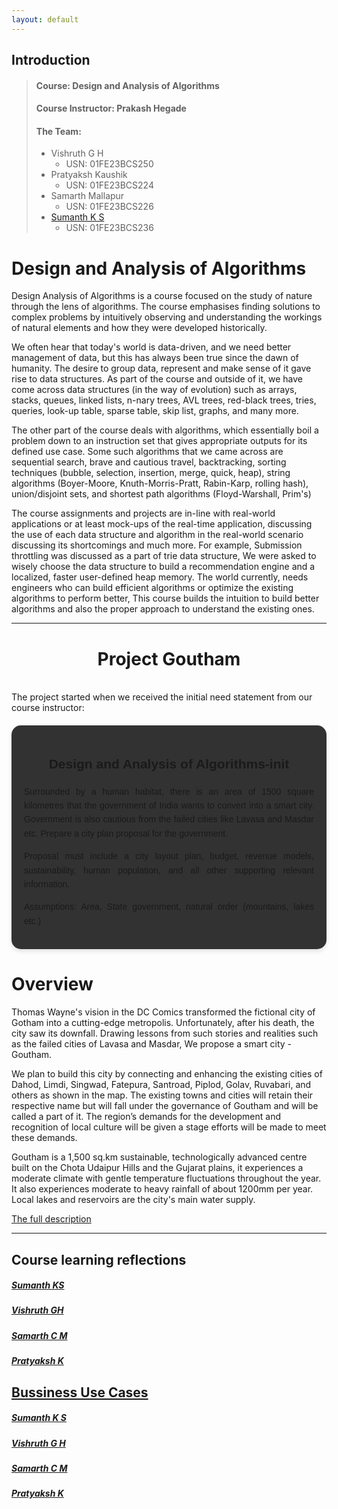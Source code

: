 ```yaml
---
layout: default
---
```


## Introduction
> #### Course: Design and Analysis of Algorithms
> 
> #### Course Instructor: Prakash Hegade
> #### The Team: 
> - Vishruth G H
>     - USN: 01FE23BCS250 
> - Pratyaksh Kaushik
>     - USN: 01FE23BCS224
> - Samarth Mallapur
>     - USN: 01FE23BCS226 
> - [Sumanth K S](https://sumanth2377.github.io/Sumanth_Gouthamcity.github.io/)
>     - USN: 01FE23BCS236

# Design and Analysis of Algorithms
Design Analysis of Algorithms is a course focused on the study of nature through the lens of algorithms. The course emphasises finding solutions to complex problems by intuitively observing and understanding the workings of natural elements and how they were developed historically.

We often hear that today's world is data-driven, and we need better management of data, but this has always been true since the dawn of humanity. The desire to group data, represent and make sense of it gave rise to data structures. As part of the course and outside of it, we have come across data structures (in the way of evolution) such as arrays, stacks, queues, linked lists, n-nary trees, AVL trees, red-black trees, tries, queries, look-up table, sparse table, skip list, graphs, and many more.

The other part of the course deals with algorithms, which essentially boil a problem down to an instruction set that gives appropriate outputs for its defined use case. Some such algorithms that we came across are sequential search, brave and cautious travel, backtracking, sorting techniques (bubble, selection, insertion, merge, quick, heap), string algorithms (Boyer-Moore, Knuth-Morris-Pratt, Rabin-Karp, rolling hash), union/disjoint sets, and shortest path algorithms (Floyd-Warshall, Prim's)


The course assignments and projects are in-line with real-world applications or at least mock-ups of the real-time application, discussing the use of each data structure and algorithm in the real-world scenario discussing its shortcomings and much more. For example, Submission throttling was discussed as a part of trie data structure, We were asked to wisely choose the data structure to build a recommendation engine and a localized, faster user-defined heap memory. The world currently, needs engineers who can build efficient algorithms or optimize the existing algorithms to perform better, This course builds the intuition to build better algorithms and also the proper approach to understand the existing ones.

<hr>


<h1 style="text-align:center;">Project Goutham</h1>

<br>
The project started when we received the initial need statement from our course instructor: 

<div style="text-align: center; margin: 20px auto; font-family: Arial, sans-serif; background-color: #323232; border-radius: 15px; padding: 20px; max-width: 900px; box-shadow: 0px 4px 6px rgba(0, 0, 0, 0.1);">
    <h3 style="text-align: center;font-colour:black; font-weight: bold; font-size: 1.5em;">Design and Analysis of Algorithms-init</h3>
    <p style="line-height: 1.6; text-align: justify;">
        Surrounded by a human habitat, there is an area of 1500 square kilometres that the government of India wants to convert into a smart city. Government is also cautious from the failed cities like Lavasa and Masdar etc. Prepare a city plan proposal for the government. 
    </p>
    <p style="line-height: 1.6; text-align: justify;">
        Proposal must include a city layout plan, budget, revenue models, sustainability, human population, and all other supporting relevant information.
    </p>
    <p style="line-height: 1.6; text-align: justify;">
        Assumptions: Area, State government, natural order (mountains, lakes etc.)
    </p>
</div>

# Overview
Thomas Wayne's vision in the DC Comics transformed the fictional city of Gotham into a cutting-edge metropolis. Unfortunately, after his death, the city saw its downfall. Drawing lessons from such stories and realities such as the failed cities of Lavasa and Masdar, We propose a smart city - Goutham.

We plan to build this city by connecting and enhancing the existing cities of Dahod, Limdi, Singwad, Fatepura, Santroad, Piplod, Golav, Ruvabari, and others as shown in the map. The existing towns and cities will retain their respective name but will fall under the governance of Goutham and will be called a part of it. The region’s demands for the development and recognition of local culture will be given a stage efforts will be made to meet these demands.

Goutham is a 1,500 sq.km sustainable, technologically advanced centre built on the Chota Udaipur Hills and the Gujarat plains, it experiences a moderate climate with gentle temperature fluctuations throughout the year. It also experiences moderate to heavy rainfall of about 1200mm per year. Local lakes and reservoirs are the city's main water supply.

[The full description](https://docs.google.com/document/d/1bL8v7zvapSA1sLdzgCPqLlCRRp_oOqQkGiADjUPOuzw/edit?usp=sharing)
<hr>

## Course learning reflections 
##### [Sumanth KS](https://sumanth2377.github.io/Sumanth_Gouthamcity.github.io/)
##### [Vishruth GH](CLR-VGH.md)
##### [Samarth C M](CLR-SCM.md)
##### [Pratyaksh K](CLR-PKK.md)



## [Bussiness Use Cases](business.md)
##### [Sumanth K S](https://sumanth2377.github.io/Sumanth_Gouthamcity.github.io/)
##### [Vishruth G H](Business-study/BUC-VGH.md)
##### [Samarth C M](https://github.com/SamarthMallapur/DAA-Repo/blob/d35b8d65ceb22c32dacd247183391dea30487251/Mapped%20algorithms.md)
##### [Pratyaksh K](Business-study/BUC-PKK.md)
